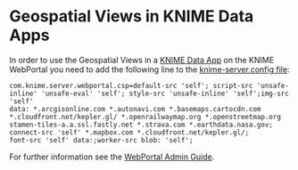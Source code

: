 # Geospatial Views in KNIME Data Apps
In order to use the Geospatial Views in a [KNIME Data App](https://www.knime.com/data-apps) on the KNIME WebPortal 
you need to add the following line to the [knime-server.config file](https://docs.knime.com/latest/webportal_admin_guide/index.html#knime-server-configuration-file):
```
com.knime.server.webportal.csp=default-src 'self'; script-src 'unsafe-inline' 'unsafe-eval' 'self'; style-src 'unsafe-inline' 'self';img-src 'self' 
data: *.arcgisonline.com *.autonavi.com *.basemaps.cartocdn.com *.cloudfront.net/kepler.gl/ *.openrailwaymap.org *.openstreetmap.org 
stamen-tiles-a.a.ssl.fastly.net *.strava.com *.earthdata.nasa.gov; connect-src 'self' *.mapbox.com *.cloudfront.net/kepler.gl/; 
font-src 'self' data:;worker-src blob: 'self';
```
For further information see the [WebPortal Admin Guide](https://docs.knime.com/latest/webportal_admin_guide/index.html#knime-server-configuration-file-options-webportal).
